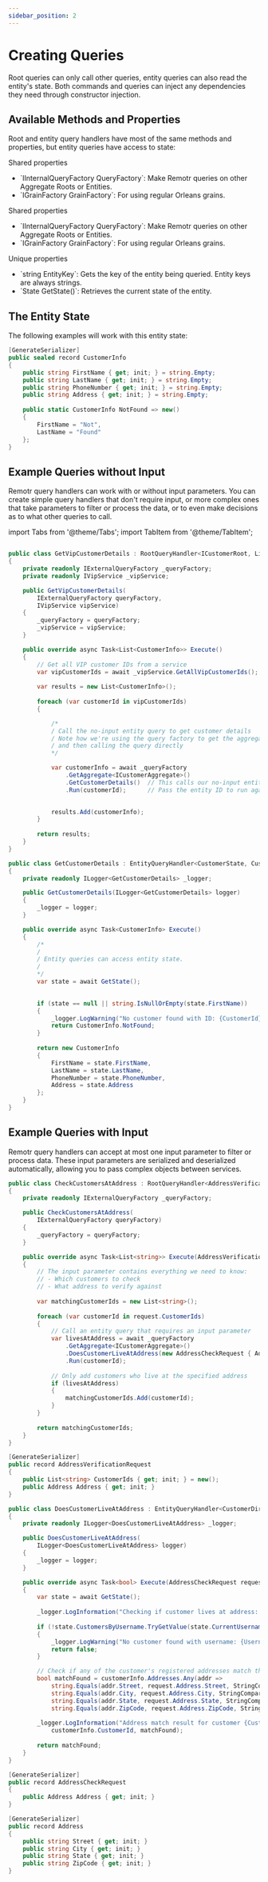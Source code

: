 ```yaml
---
sidebar_position: 2
---
```


# Creating Queries

Root queries can only call other queries, entity queries can also read the entity's state. Both commands and queries can inject any dependencies they need through constructor injection.

## Available Methods and Properties

Root and entity query handlers have most of the same methods and properties, but entity queries have access to state:

<Tabs>
    <TabItem value="root-query-handler" label="RootQueryHandler" default>
        <p>Shared properties</p>
        <ul>
            <li>`IInternalQueryFactory QueryFactory`: Make Remotr queries on other Aggregate Roots or Entities.</li>
            <li>`IGrainFactory GrainFactory`: For using regular Orleans grains.</li>
        </ul>
    </TabItem>
    <TabItem value="entity-query-handler" label="EntityQueryHandler">
        <p>Shared properties</p>
        <ul>
            <li>`IInternalQueryFactory QueryFactory`: Make Remotr queries on other Aggregate Roots or Entities.</li>
            <li>`IGrainFactory GrainFactory`: For using regular Orleans grains.</li>
        </ul>
        <p>Unique properties</p>
        <ul>
            <li>`string EntityKey`: Gets the key of the entity being queried. Entity keys are always strings.</li>
            <li>`State GetState()`: Retrieves the current state of the entity.</li>
        </ul>
    </TabItem>
</Tabs>

## The Entity State

The following examples will work with this entity state:

```csharp
[GenerateSerializer]
public sealed record CustomerInfo
{
    public string FirstName { get; init; } = string.Empty;
    public string LastName { get; init; } = string.Empty;
    public string PhoneNumber { get; init; } = string.Empty;
    public string Address { get; init; } = string.Empty;
    
    public static CustomerInfo NotFound => new() 
    { 
        FirstName = "Not", 
        LastName = "Found" 
    };
}
```

## Example Queries without Input

Remotr query handlers can work with or without input parameters. You can create simple query handlers that don't require input, or more complex ones that take parameters to filter or process the data, or to even make decisions as to what other queries to call.

import Tabs from '@theme/Tabs';
import TabItem from '@theme/TabItem';

<Tabs>
  <TabItem value="root-query" label="RootQueryHandler" default>


```csharp

public class GetVipCustomerDetails : RootQueryHandler<ICustomerRoot, List<CustomerInfo>> // This query is for "ICustomerRoot".
{
    private readonly IExternalQueryFactory _queryFactory;
    private readonly IVipService _vipService;

    public GetVipCustomerDetails(
        IExternalQueryFactory queryFactory,
        IVipService vipService)
    {
        _queryFactory = queryFactory;
        _vipService = vipService;
    }

    public override async Task<List<CustomerInfo>> Execute()
    {
        // Get all VIP customer IDs from a service
        var vipCustomerIds = await _vipService.GetAllVipCustomerIds();
        
        var results = new List<CustomerInfo>();
        
        foreach (var customerId in vipCustomerIds)
        {

            /*
            / Call the no-input entity query to get customer details
            / Note how we're using the query factory to get the aggregate
            / and then calling the query directly
            */

            var customerInfo = await _queryFactory
                .GetAggregate<ICustomerAggregate>()
                .GetCustomerDetails()  // This calls our no-input entity query
                .Run(customerId);      // Pass the entity ID to run against
                

            results.Add(customerInfo);
        }
        
        return results;
    }
}
```
  </TabItem>
  <TabItem value="entity-query" label="EntityQueryHandler">

```csharp
public class GetCustomerDetails : EntityQueryHandler<CustomerState, CustomerInfo>
{
    private readonly ILogger<GetCustomerDetails> _logger;

    public GetCustomerDetails(ILogger<GetCustomerDetails> logger)
    {
        _logger = logger;
    }

    public override async Task<CustomerInfo> Execute()
    {
        /*
        /
        / Entity queries can access entity state.
        /
        */
        var state = await GetState();
        

        if (state == null || string.IsNullOrEmpty(state.FirstName))
        {
            _logger.LogWarning("No customer found with ID: {CustomerId}", EntityId);
            return CustomerInfo.NotFound;
        }
        
        return new CustomerInfo
        {
            FirstName = state.FirstName,
            LastName = state.LastName,
            PhoneNumber = state.PhoneNumber,
            Address = state.Address
        };
    }
}
```

  </TabItem>
</Tabs>


## Example Queries with Input

Remotr query handlers can accept at most one input parameter to filter or process data. These input parameters are serialized and deserialized automatically, allowing you to pass complex objects between services.


<Tabs>
  <TabItem value="root-query-input" label="RootQueryHandler" default>

```csharp
public class CheckCustomersAtAddress : RootQueryHandler<AddressVerificationRequest, List<string>>
{
    private readonly IExternalQueryFactory _queryFactory;

    public CheckCustomersAtAddress(
        IExternalQueryFactory queryFactory)
    {
        _queryFactory = queryFactory;
    }

    public override async Task<List<string>> Execute(AddressVerificationRequest request)
    {
        // The input parameter contains everything we need to know:
        // - Which customers to check
        // - What address to verify against
        
        var matchingCustomerIds = new List<string>();
        
        foreach (var customerId in request.CustomerIds)
        {
            // Call an entity query that requires an input parameter
            var livesAtAddress = await _queryFactory
                .GetAggregate<ICustomerAggregate>()
                .DoesCustomerLiveAtAddress(new AddressCheckRequest { Address = request.Address })  // This calls our entity query with input
                .Run(customerId);
                
            // Only add customers who live at the specified address
            if (livesAtAddress)
            {
                matchingCustomerIds.Add(customerId);
            }
        }
        
        return matchingCustomerIds;
    }
}

[GenerateSerializer]
public record AddressVerificationRequest
{
    public List<string> CustomerIds { get; init; } = new();
    public Address Address { get; init; }
}
```

  </TabItem>
  <TabItem value="entity-query-input" label="EntityQueryHandler">

```csharp
public class DoesCustomerLiveAtAddress : EntityQueryHandler<CustomerDirectoryState, AddressCheckRequest, bool>
{
    private readonly ILogger<DoesCustomerLiveAtAddress> _logger;

    public DoesCustomerLiveAtAddress(
        ILogger<DoesCustomerLiveAtAddress> logger)
    {
        _logger = logger;
    }

    public override async Task<bool> Execute(AddressCheckRequest request)
    {
        var state = await GetState();
        
        _logger.LogInformation("Checking if customer lives at address: {Address}", request.Address);
        
        if (!state.CustomersByUsername.TryGetValue(state.CurrentUsername, out var customerInfo))
        {
            _logger.LogWarning("No customer found with username: {Username}", state.CurrentUsername);
            return false;
        }

        // Check if any of the customer's registered addresses match the provided one
        bool matchFound = customerInfo.Addresses.Any(addr => 
            string.Equals(addr.Street, request.Address.Street, StringComparison.OrdinalIgnoreCase) &&
            string.Equals(addr.City, request.Address.City, StringComparison.OrdinalIgnoreCase) &&
            string.Equals(addr.State, request.Address.State, StringComparison.OrdinalIgnoreCase) &&
            string.Equals(addr.ZipCode, request.Address.ZipCode, StringComparison.OrdinalIgnoreCase));
        
        _logger.LogInformation("Address match result for customer {CustomerId}: {Result}", 
            customerInfo.CustomerId, matchFound);
            
        return matchFound;
    }
}

[GenerateSerializer]
public record AddressCheckRequest
{
    public Address Address { get; init; }
}

[GenerateSerializer]
public record Address
{
    public string Street { get; init; }
    public string City { get; init; }
    public string State { get; init; }
    public string ZipCode { get; init; }
}
```

  </TabItem>
</Tabs>